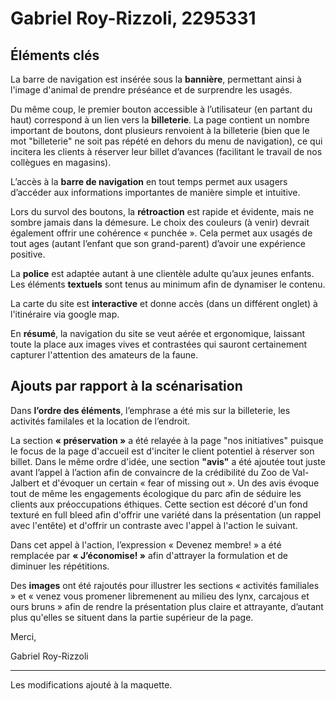 # Gabriel Roy-Rizzoli, 2295331 #

## Éléments clés ##
  La barre de navigation est insérée sous la **bannière**, permettant ainsi
à l'image d'animal de prendre préséance et de surprendre les usagés.

  Du même coup, le premier bouton accessible à l’utilisateur (en partant du haut)
correspond à un lien vers la **billeterie**. La page contient un nombre important
de boutons, dont plusieurs renvoient à la billeterie (bien que le mot "billeterie"
ne soit pas répété en dehors du menu de navigation), ce qui incitera les clients
à réserver leur billet d’avances (facilitant le travail de nos collègues en magasins).

  L’accès à la **barre de navigation** en tout temps permet aux usagers
d’accéder aux informations importantes de manière simple et intuitive.

  Lors du survol des boutons, la **rétroaction** est rapide et évidente, mais ne
sombre jamais dans la démesure. Le choix des couleurs (à venir) devrait
également offrir une cohérence « punchée ». Cela permet aux usagés de tout ages
(autant l’enfant que son grand-parent) d’avoir une expérience positive.

  La **police** est adaptée autant à une clientèle adulte qu’aux jeunes enfants.
Les éléments **textuels** sont tenus au minimum afin de dynamiser le contenu.

  La carte du site est **interactive** et donne accès (dans un différent onglet)
à l'itinéraire via google map.

  En **résumé**, la navigation du site se veut aérée et ergonomique,
laissant toute la place aux images vives et contrastées qui sauront
certainement capturer l'attention des amateurs de la faune.


## Ajouts par rapport à la scénarisation ##
  Dans **l’ordre des éléments**, l’emphrase a été mis sur la billeterie,
les activités familales et la location de l’endroit.

  La section **« préservation »** a été relayée à la page "nos initiatives"
puisque le focus de la page d'accueil est d'inciter le client potentiel
à réserver son billet. Dans le même ordre d'idée, une section **"avis"**
a été ajoutée tout juste avant l’appel à l’action afin de convaincre de la
crédibilité du Zoo de Val-Jalbert et d'évoquer un certain « fear of missing out ».
Un des avis évoque tout de même les engagements écologique du parc afin de séduire
les clients aux préoccupations éthiques.
Cette section est décoré d'un fond texturé en full bleed afin d'offrir une variété
dans la présentation (un rappel avec l'entête) et d'offrir un contraste
avec l'appel à l'action le suivant.

  Dans cet appel à l'action, l’expression « Devenez membre! » a été remplacée par
  **« J’économise! »** afin d'attrayer la formulation et de diminuer les répétitions.

  Des **images** ont été rajoutés pour illustrer les sections « activités familiales »
et « venez vous promener libremenent au milieu des lynx, carcajous et ours bruns »
afin de rendre la présentation plus claire et attrayante, d’autant plus qu'elles
se situent dans la partie supérieur de la page.

  Merci,

  Gabriel Roy-Rizzoli


-----------------------------------------------------------------------------------------

Les modifications ajouté à la maquette.

